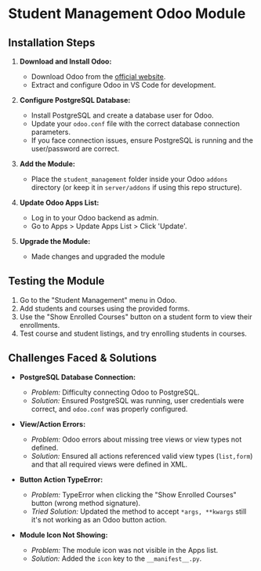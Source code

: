 
# Student Management Odoo Module

## Installation Steps

1. **Download and Install Odoo:**
   - Download Odoo from the [official website](https://www.odoo.com/page/download).
   - Extract and configure Odoo in VS Code for development.

2. **Configure PostgreSQL Database:**
   - Install PostgreSQL and create a database user for Odoo.
   - Update your `odoo.conf` file with the correct database connection parameters.
   - If you face connection issues, ensure PostgreSQL is running and the user/password are correct.

3. **Add the Module:**
   - Place the `student_management` folder inside your Odoo `addons` directory (or keep it in `server/addons` if using this repo structure).

4. **Update Odoo Apps List:**
   - Log in to your Odoo backend as admin.
   - Go to Apps > Update Apps List > Click 'Update'.

5. **Upgrade the Module:**
   - Made changes and upgraded the module

## Testing the Module

1. Go to the "Student Management" menu in Odoo.
2. Add students and courses using the provided forms.
3. Use the "Show Enrolled Courses" button on a student form to view their enrollments.
4. Test course and student listings, and try enrolling students in courses.

## Challenges Faced & Solutions

- **PostgreSQL Database Connection:**
  - *Problem:* Difficulty connecting Odoo to PostgreSQL.
  - *Solution:* Ensured PostgreSQL was running, user credentials were correct, and `odoo.conf` was properly configured.

- **View/Action Errors:**
  - *Problem:* Odoo errors about missing tree views or view types not defined.
  - *Solution:* Ensured all actions referenced valid view types (`list,form`) and that all required views were defined in XML.

- **Button Action TypeError:**
  - *Problem:* TypeError when clicking the "Show Enrolled Courses" button (wrong method signature).
  - *Tried Solution:* Updated the method to accept `*args, **kwargs` still it's not working as an Odoo button action.

- **Module Icon Not Showing:**
  - *Problem:* The module icon was not visible in the Apps list.
  - *Solution:* Added the `icon` key to the `__manifest__.py`.

